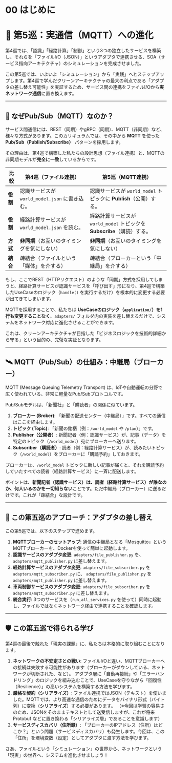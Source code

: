 # 00 はじめに

# 🚀 第5巡：実通信（MQTT）への進化

第4巡では、「認識」「経路計算」「制御」という3つの独立したサービスを構築し、それらを「ファイルI/O（JSON）」というアダプタで連携させる、SOA（サービス指向アーキテクチャ）のシミュレーションを完成させました。

この第5巡では、いよいよ「シミュレーション」から「実践」へとステップアップします。第4巡で学んだクリーンアーキテクチャの最大の利点である「アダプタの差し替え可能性」を実証するため、サービス間の連携をファイルI/Oから**実ネットワーク通信**に置き換えます。

---

## 🎯 なぜPub/Sub（MQTT）なのか？

サービス間通信には、REST（同期）やgRPC（同期）、MQTT（非同期）など、様々な方式があります。このカリキュラムでは、その中から **MQTT** を使った **Pub/Sub（Publish/Subscribe）** パターンを採用します。

その理由は、第4巡で構築した私たちの設計思想（ファイル連携）と、MQTTの非同期モデルが**完全に一致**しているからです。

| 比較 | 第4巡（ファイル連携） | 第5巡（MQTT連携） |
| --- | --- | --- |
| **役割** | 認識サービスが `world_model.json` に書き込む。 | 認識サービスが `world_model` トピックに **Publish**（公開）する。 |
| **役割** | 経路計算サービスが `world_model.json` を読む。 | 経路計算サービスが `world_model` トピックを **Subscribe**（購読）する。 |
| **方式** | **非同期**（お互いのタイミングを気にしない） | **非同期**（お互いのタイミングを気にしない） |
| **結合** | 疎結合（ファイルという「媒体」を介する） | 疎結合（ブローカーという「中継局」を介する） |

もし、ここでREST（HTTPリクエスト）のような「同期」方式を採用してしまうと、経路計算サービスが認識サービスを「呼び出す」形になり、第4巡で構築したUseCaseのロジック（`handle()` を実行するだけ）を根本的に変更する必要が出てきてしまいます。

MQTTを採用することで、私たちは **UseCaseのロジック（`application/`）を1行も変更することなく**、`adapters/` フォルダ内の実装を差し替えるだけで、システムをネットワーク対応に進化させることができます。

これは、クリーンアーキテクチャが目指した「ビジネスロジックを技術的詳細から守る」という目的の、完璧な実証となります。

---

## 🛰️ MQTT（Pub/Sub）の仕組み：中継局（ブローカー）

MQTT (Message Queuing Telemetry Transport) は、IoTや自動運転の分野で広く使われている、非常に軽量なPub/Subプロトコルです。

Pub/Subモデルは、「新聞社」と「購読者」の関係に似ています。

1. **ブローカー (Broker)**:
「新聞の配送センター（中継局）」です。すべての通信はここを経由します。
2. **トピック (Topic)**:
「新聞の銘柄（例：`/world_model` や `/plan`）」です。
3. **Publisher（公開者）**:
新聞記者（例：認識サービス）が、記事（データ）を特定のトピック（`/world_model`）宛にブローカーへ送ります。
4. **Subscriber（購読者）**:
読者（例：経路計算サービス）が、読みたいトピック（`/world_model`）をブローカーに「購読予約」しておきます。

ブローカーは、`/world_model` トピックに新しい記事が届くと、それを購読予約していたすべての読者（経路計算サービス）に一斉に配送します。

ポイントは、**新聞記者（認識サービス）は、読者（経路計算サービス）が誰なのか、何人いるのかを一切知らない**ことです。ただ中継局（ブローカー）に送るだけです。これが「疎結合」な設計です。

---

## 📖 この第五巡のアプローチ：アダプタの差し替え

この第5巡では、以下のステップで進めます。

1. **MQTTブローカーのセットアップ**:
通信の中継局となる「Mosquitto」というMQTTブローカーを、Dockerを使って簡単に起動します。
2. **認識サービスのアダプタ変更**:
`adapters/file_publisher.py` を、`adapters/mqtt_publisher.py` に差し替えます。
3. **経路計算サービスのアダプタ変更**:
`adapters/file_subscriber.py` を `adapters/mqtt_subscriber.py` に、
`adapters/file_publisher.py` を `adapters/mqtt_publisher.py` に差し替えます。
4. **車両制御サービスのアダプタ変更**:
`adapters/file_subscriber.py` を `adapters/mqtt_subscriber.py` に差し替えます。
5. **統合実行**:
3つのサービスを（`run_all_services.py` を使って）同時に起動し、ファイルではなくネットワーク経由で連携することを確認します。

---

## 🛡️ この第五巡で得られる学び

第4巡の最後で触れた「現実の課題」に、私たちは本格的に取り組むことになります。

1. **ネットワークの不安定さとの戦い**:
ファイルI/Oと違い、MQTTブローカーへの接続は失敗する可能性があります（ブローカーがダウンしている、ネットワークが切断された、など）。
アダプタ層に「自動再接続」や「エラーハンドリング」のロジックを組み込むことで、UseCaseを守りながら「回復性（Resilience）」の高いシステムを構築する方法を学びます。
2. **厳格な契約（シリアライズ）**:
ファイル連携ではJSON（テキスト）を使いました。MQTTでは、より高速な通信のためにデータをバイナリ形式（バイト列）に変換（**シリアライズ**）する必要があります。
（※今回は学習の容易さのため、JSONをそのままテキストとして送受信しますが、これが将来 Protobuf などに置き換わる「シリアライズ層」であることを意識します）
3. **サービスディスカバリ（住所録）**:
「ブローカーのIPアドレス（住所）はどこか？」という問題（サービスディスカバリ）も発生します。今回は、この「住所」を環境変数（設定）としてアダプタに渡す方法を学びます。

さあ、ファイルという「シミュレーション」の世界から、ネットワークという「現実」の世界へ、システムを進化させましょう！